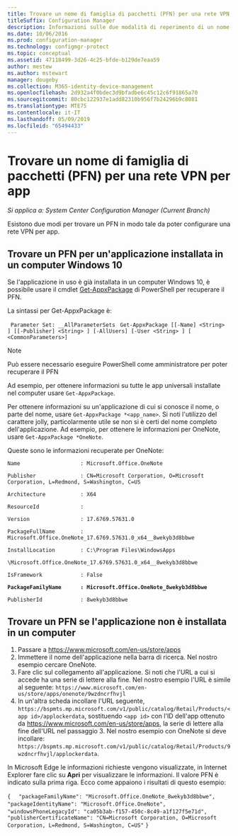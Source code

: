 ```yaml
---
title: Trovare un nome di famiglia di pacchetti (PFN) per una rete VPN per app
titleSuffix: Configuration Manager
description: Informazioni sulle due modalità di reperimento di un nome di famiglia di pacchetti in modo che sia possibile configurare una rete VPN per app.
ms.date: 10/06/2016
ms.prod: configuration-manager
ms.technology: configmgr-protect
ms.topic: conceptual
ms.assetid: 47118499-3d26-4c25-bfde-b129de7eaa59
author: mestew
ms.author: mstewart
manager: dougeby
ms.collection: M365-identity-device-management
ms.openlocfilehash: 2d932a4f0bdec3d9bfadbe6c45c12c6f91865a70
ms.sourcegitcommit: 80cbc122937e1add82310b956f7b24296b9c8081
ms.translationtype: MTE75
ms.contentlocale: it-IT
ms.lasthandoff: 05/09/2019
ms.locfileid: "65494433"
---
```

# <a name="find-a-package-family-name-pfn-for-per-app-vpn"></a>Trovare un nome di famiglia di pacchetti (PFN) per una rete VPN per app

*Si applica a: System Center Configuration Manager (Current Branch)*


Esistono due modi per trovare un PFN in modo tale da poter configurare una rete VPN per app.

## <a name="find-a-pfn-for-an-app-thats-installed-on-a-windows-10-computer"></a>Trovare un PFN per un'applicazione installata in un computer Windows 10

Se l'applicazione in uso è già installata in un computer Windows 10, è possibile usare il cmdlet [Get-AppxPackage](https://technet.microsoft.com/library/hh856044.aspx) di PowerShell per recuperare il PFN.

La sintassi per Get-AppxPackage è:

` Parameter Set: __AllParameterSets`
` Get-AppxPackage [[-Name] <String> ] [[-Publisher] <String> ] [-AllUsers] [-User <String> ] [ <CommonParameters>]`

> [!NOTE]
> Può essere necessario eseguire PowerShell come amministratore per poter recuperare il PFN

Ad esempio, per ottenere informazioni su tutte le app universali installate nel computer usare `Get-AppxPackage`.

Per ottenere informazioni su un'applicazione di cui si conosce il nome, o parte del nome, usare `Get-AppxPackage *<app_name>`. Si noti l'utilizzo del carattere jolly, particolarmente utile se non si è certi del nome completo dell'applicazione. Ad esempio, per ottenere le informazioni per OneNote, usare `Get-AppxPackage *OneNote`.


Queste sono le informazioni recuperate per OneNote:

`Name                   : Microsoft.Office.OneNote`

`Publisher              : CN=Microsoft Corporation, O=Microsoft Corporation, L=Redmond, S=Washington, C=US`

`Architecture           : X64`

`ResourceId             :`

`Version                : 17.6769.57631.0`

`PackageFullName        : Microsoft.Office.OneNote_17.6769.57631.0_x64__8wekyb3d8bbwe`

`InstallLocation        : C:\Program Files\WindowsApps`

`\Microsoft.Office.OneNote_17.6769.57631.0_x64__8wekyb3d8bbwe`

`IsFramework            : False`

**`PackageFamilyName      : Microsoft.Office.OneNote_8wekyb3d8bbwe`**

`PublisherId            : 8wekyb3d8bbwe`



## <a name="find-a-pfn-if-the-app-is-not-installed-on-a-computer"></a>Trovare un PFN se l'applicazione non è installata in un computer

1.  Passare a https://www.microsoft.com/en-us/store/apps
2.  Immettere il nome dell'applicazione nella barra di ricerca. Nel nostro esempio cercare OneNote.
3.  Fare clic sul collegamento all'applicazione. Si noti che l'URL a cui si accede ha una serie di lettere alla fine. Nel nostro esempio l'URL è simile al seguente: `https://www.microsoft.com/en-us/store/apps/onenote/9wzdncrfhvjl`
4.  In un'altra scheda incollare l'URL seguente, `https://bspmts.mp.microsoft.com/v1/public/catalog/Retail/Products/<app id>/applockerdata`, sostituendo `<app id>` con l'ID dell'app ottenuto da https://www.microsoft.com/en-us/store/apps, la serie di lettere alla fine dell'URL nel passaggio 3. Nel nostro esempio con OneNote si deve incollare: `https://bspmts.mp.microsoft.com/v1/public/catalog/Retail/Products/9wzdncrfhvjl/applockerdata`.

In Microsoft Edge le informazioni richieste vengono visualizzate, in Internet Explorer fare clic su **Apri** per visualizzare le informazioni. Il valore PFN è indicato sulla prima riga. Ecco come appaiono i risultati di questo esempio:


`{`
`  "packageFamilyName": "Microsoft.Office.OneNote_8wekyb3d8bbwe",`
`  "packageIdentityName": "Microsoft.Office.OneNote",`
`  "windowsPhoneLegacyId": "ca05b3ab-f157-450c-8c49-a1f127f5e71d",`
`  "publisherCertificateName": "CN=Microsoft Corporation, O=Microsoft Corporation, L=Redmond, S=Washington, C=US"`
`}`
